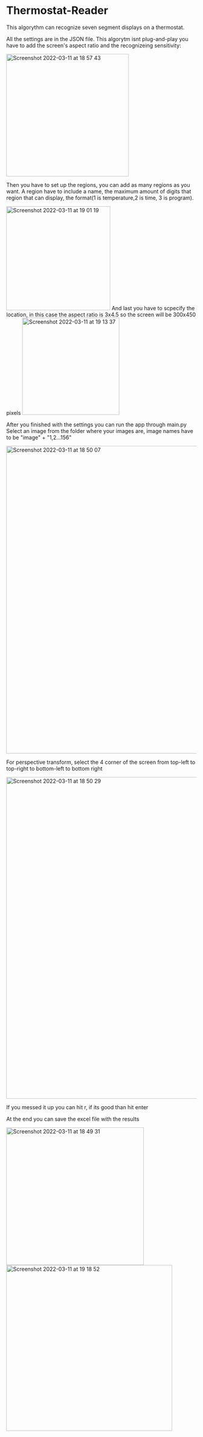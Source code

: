# Thermostat-Reader
This algorythm can recognize seven segment displays on a thermostat. 

All the settings are in the JSON file.
This algorytm isnt plug-and-play you have to add the screen's aspect ratio and the recognizeing sensitivity:

<img width="324" alt="Screenshot 2022-03-11 at 18 57 43" src="https://user-images.githubusercontent.com/65023553/157923643-f77e4fb7-ad9a-451d-8eef-476af95ab62b.png">

Then you have to set up the regions, you can add as many regions as you want.
A region have to include a name, the maximum amount of digits that region that can display, the format(1 is temperature,2 is time, 3 is program).

<img width="275" alt="Screenshot 2022-03-11 at 19 01 19" src="https://user-images.githubusercontent.com/65023553/157924532-f26472fb-637a-419d-ac36-5f89b9091020.png">
And last you have to scpecify the location, in this case the aspect ratio is 3x4.5 so the screen will be 300x450 pixels

<img width="257" alt="Screenshot 2022-03-11 at 19 13 37" src="https://user-images.githubusercontent.com/65023553/157925855-dd42df05-361d-4678-b632-64b282d919bf.png">

After you finished with the settings you can run the app through main.py
Select an image from the folder where your images are, image names have to be "image" + "1,2...156"

<img width="814" alt="Screenshot 2022-03-11 at 18 50 07" src="https://user-images.githubusercontent.com/65023553/157925972-091d7769-e163-4f4e-9625-3172e475417d.png">

For perspective transform, select the 4 corner of the screen from top-left to top-right to bottom-left to bottom right

<img width="851" alt="Screenshot 2022-03-11 at 18 50 29" src="https://user-images.githubusercontent.com/65023553/157926021-f65b3c47-6c45-437c-9800-b3e126a13573.png">

If you messed it up you can hit r, if its good than hit enter

At the end you can save the excel file with the results

<img width="364" alt="Screenshot 2022-03-11 at 18 49 31" src="https://user-images.githubusercontent.com/65023553/157926441-ae237c97-6f92-4f42-bbcd-55af8fa26a05.png">

<img width="439" alt="Screenshot 2022-03-11 at 19 18 52" src="https://user-images.githubusercontent.com/65023553/157926634-cc7d2027-a050-4d75-938c-4e78d3dd59e3.png">


